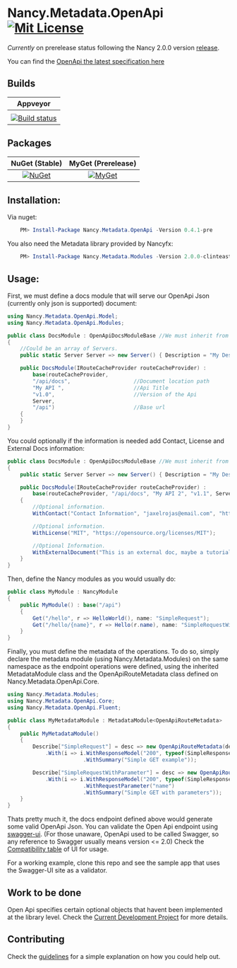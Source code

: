 # Nancy.Metadata.OpenApi [![Mit License][mit-img]][mit]

_Currently_ on prerelease status following the Nancy 2.0.0 version [release](https://github.com/NancyFx/Nancy/milestone/45).

You can find the [OpenApi the latest specification here](https://github.com/OAI/OpenAPI-Specification/blob/master/versions/3.0.1.md) 

## Builds

| Appveyor  |
| :---:     |
|           |
| [![Build status](https://ci.appveyor.com/api/projects/status/bk8fiqknunkegnv7?svg=true)](https://ci.appveyor.com/project/Jaxelr/nancy-metadata-openapi) |

## Packages

NuGet (Stable) | MyGet (Prerelease)
:---: | :---:
[![NuGet](https://img.shields.io/nuget/v/Nancy.Metadata.OpenApi.svg)](https://www.nuget.org/packages/Nancy.Metadata.OpenApi) | [![MyGet](https://img.shields.io/myget/nancy-metadata-openapi/v/Nancy.Metadata.OpenApi.svg)](https://www.myget.org/feed/nancy-metadata-openapi/package/nuget/Nancy.Metadata.OpenApi) |


## Installation:

Via nuget: 

``` powershell
    PM> Install-Package Nancy.Metadata.OpenApi -Version 0.4.1-pre 
```

You also need the Metadata library provided by Nancyfx:

``` powershell
    PM> Install-Package Nancy.Metadata.Modules -Version 2.0.0-clinteastwood 
```

## Usage:

First, we must define a docs module that will serve our OpenApi Json (currently only json is supported) document:

```c#
using Nancy.Metadata.OpenApi.Model;
using Nancy.Metadata.OpenApi.Modules;

public class DocsModule : OpenApiDocsModuleBase //We must inherit from the OpenApiDocsModuleBase
{
    //Could be an array of Servers.
    public static Server Server => new Server() { Description = "My Descripton", Url = "http://localhost:5000/" };

    public DocsModule(IRouteCacheProvider routeCacheProvider) :
        base(routeCacheProvider,
        "/api/docs",                    //Document location path
        "My API ",                      //Api Title 
        "v1.0",                         //Version of the Api
        Server,
        "/api")                         //Base url
    {
    }
}
```

You could optionally if the information is needed add Contact, License and External Docs information:

``` c#
public class DocsModule : OpenApiDocsModuleBase //We must inherit from the OpenApiDocsModuleBase
{
    public static Server Server => new Server() { Description = "My Descripton", Url = "http://localhost:5001/" };

    public DocsModule(IRouteCacheProvider routeCacheProvider) :
        base(routeCacheProvider, "/api/docs", "My API 2", "v1.1", Server, "/api")
    {
        //Optional information.
        WithContact("Contact Information", "jaxelrojas@email.com", "https://jaxelr.github.io");

        //Optional information.
        WithLicense("MIT", "https://opensource.org/licenses/MIT");

        //Optional Information.
        WithExternalDocument("This is an external doc, maybe a tutorial or a spec doc.", "https://jaxelr.github.io")
    }
}
```

Then, define the Nancy modules as you would usually do:

```c#
public class MyModule : NancyModule
{
    public MyModule() : base("/api")
    {
        Get("/hello", r => HelloWorld(), name: "SimpleRequest");
        Get("/hello/{name}", r => Hello(r.name), name: "SimpleRequestWithParameter");
    }
}
```

Finally, you must define the metadata of the operations. To do so, simply declare the metadata module (using Nancy.Metadata.Modules) on the same namespace as the endpoint operations were defined, using the inherited MetadataModule class and the OpenApiRouteMetadata class defined on Nancy.Metadata.OpenApi.Core.

```c#
using Nancy.Metadata.Modules;
using Nancy.Metadata.OpenApi.Core;
using Nancy.Metadata.OpenApi.Fluent;

public class MyMetadataModule : MetadataModule<OpenApiRouteMetadata>
{
    public MyMetadataModule()
    {
        Describe["SimpleRequest"] = desc => new OpenApiRouteMetadata(desc)
            .With(i => i.WithResponseModel("200", typeof(SimpleResponseModel), "Sample response")
                        .WithSummary("Simple GET example"));

        Describe["SimpleRequestWithParameter"] = desc => new OpenApiRouteMetadata(desc)
            .With(i => i.WithResponseModel("200", typeof(SimpleResponseModel), "Sample response")
                        .WithRequestParameter("name")
                        .WithSummary("Simple GET with parameters"));
    }
}
```

Thats pretty much it, the docs endpoint defined above would generate some valid OpenApi Json. You can validate the Open Api endpoint using [swagger-ui](https://github.com/swagger-api/swagger-ui). (For those unaware, OpenApi used to be called Swagger, so any reference to Swagger usually means version <= 2.0) Check the [Compatibility table](https://github.com/swagger-api/swagger-ui#compatibility) of UI for usage.

For a working example, clone this repo and see the sample app that uses the Swagger-UI site as a validator.

## Work to be done

Open Api specifies certain optional objects that havent been implemented at the library level. Check the [Current Development Project](https://github.com/Jaxelr/Nancy.Metadata.OpenApi/projects) for more details.

## Contributing

Check the [guidelines](https://github.com/Jaxelr/Nancy.Metadata.OpenApi/blob/master/.github/CONTRIBUTING.md) for a simple explanation on how you could help out.

[mit-img]: http://img.shields.io/badge/License-MIT-blue.svg
[mit]: https://github.com/Jaxelr/Nancy.Metadata.OpenApi/blob/master/LICENSE
